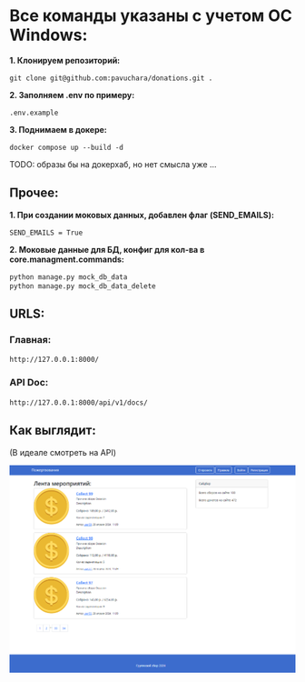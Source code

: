 # Все команды указаны с учетом ОС Windows:

**1. Клонируем репозиторий:**
```
git clone git@github.com:pavuchara/donations.git .
```
**2. Заполняем .env по примеру:**
```
.env.example
```
**3. Поднимаем в докере:**
```
docker compose up --build -d
```
TODO: образы бы на докерхаб, но нет смысла уже ...

## Прочее:
**1. При создании моковых данных, добавлен флаг (SEND_EMAILS):**
```
SEND_EMAILS = True
```
**2. Моковые данные для БД, конфиг для кол-ва в core.managment.commands:**
```
python manage.py mock_db_data
python manage.py mock_db_data_delete
```

## URLS:
### Главная:
```
http://127.0.0.1:8000/
```

### АPI Doc:
```
http://127.0.0.1:8000/api/v1/docs/
```

## Как выглядит:
(В идеале смотреть на API)

![визуально](/media/prew.png)
